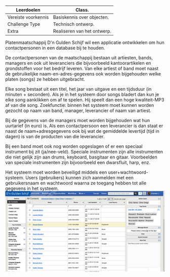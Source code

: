 | Leerdoelen | Class. |
| --- | --- |
| Vereiste voorkennis | Basiskennis over objecten. |
| Challenge Type | Technisch ontwerp. |
| Extra | Realiseren van het ontwerp. |



Platenmaatschappij D'n Gulden Schijf wil een applicatie ontwikkelen om hun contactpersonen in een database bij te houden. 

De contactpersonen van de maatschappij bestaan uit artiesten, bands, managers en ook uit leveranciers die bijvoorbeeld kantoorartikelen en grondstoffen voor het bedrijf leveren. Van elke artiest of band moet naast de gebruikelijke naam-en-adres-gegevens ook worden bijgehouden welke platen (songs) ze hebben uitgebracht. 

Elke song bestaat uit een titel, het jaar van uitgave en een tijdsduur (in minuten + seconden). Als je in het systeem door songs bladert dan kun je elke song aanklikken om af te spelen. Hij speelt dan een hoge kwaliteit-MP3 af van die song.
Zoekfunctie: binnen het systeem moet kunnen worden gezocht op naam van band, manager, leverancier of naam van artiest.

Bij de gegevens van de managers moet worden bijgehouden wat hun uurtarief (in euro) is. Als een contactpersoon een leverancier is dan staat er naast de naam+adresgegevens ook bij wat de gemiddelde levertijd (tijd in dagen) is van de producten van die leverancier. 

Bij een band moet ook nog worden opgeslagen of er een speciaal instrument bij zit (ja/nee-veld). Speciale instrumenten zijn alle instrumenten die niet gelijk zijn aan drums, keyboard, basgitaar en gitaar. Voorbeelden van speciale instrumenten zijn bijvoorbeeld een dwarsfluit, harp, enz.

Het systeem moet worden beveiligd middels een user+wachtwoord-systeem. Users (gebruikers) kunnen zich aanmelden met een gebruikersnaam en wachtwoord waarna ze toegang hebben tot alle gegevens in het systeem.
![](figures/platenmaatschappij.png "platenmaatschappij")
